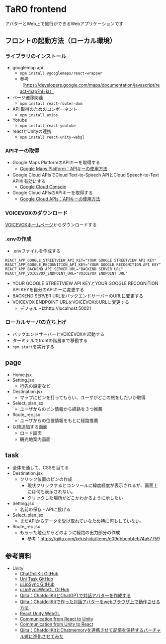# TaRO frontend
アバターとWeb上で旅行ができるWebアプリケーションです

## フロントの起動方法（ローカル環境）

### ライブラリのインストール
+ googlemap api
  + ```npm install @googlemaps/react-wrapper```
  + 参考（https://developers.google.com/maps/documentation/javascript/react-map?hl=ja）
+ ページ遷移関連
  + ```npm install react-router-dom```
+ API 取得のためのコンポーネント
  + ```npm install axios```
+  Yotube
   +  ```npm install react-youtube```
+  reactとUnityの連携
   + ```npm install react-unity-webgl```

### APIキーの取得
+ Google Maps PlatformのAPIキーを取得する
  + [Google Maps Platform：APIキーの使用方法](https://developers.google.com/maps/documentation/javascript/get-api-key?hl=ja)
+ Google Cloud APIsでCloud Text-to-Speech APIとCloud Speech-to-Text APIを有効にする
  + [Google Cloud Console](https://console.cloud.google.com/apis/library?hl=ja)
+ Google Cloud APIsのAPIキーを取得する
  + [Google Cloud APIs：APIキーの使用方法](https://cloud.google.com/docs/authentication/api-keys?hl=ja#:~:text=API%20%E3%82%AD%E3%83%BC%E3%82%92%E4%BD%9C%E6%88%90%E3%81%99%E3%82%8B,-API%20%E3%82%AD%E3%83%BC%E3%82%92&text=Google%20Cloud%20%E3%82%B3%E3%83%B3%E3%82%BD%E3%83%BC%E3%83%AB%E3%81%A7%E3%80%81%5B%E8%AA%8D%E8%A8%BC,%E3%83%9A%E3%83%BC%E3%82%B8%E3%81%AB%E7%A7%BB%E5%8B%95%E3%81%97%E3%81%BE%E3%81%99%E3%80%82&text=%5B%E8%AA%8D%E8%A8%BC%E6%83%85%E5%A0%B1%E3%81%AE%E4%BD%9C%E6%88%90%5D%20%E3%82%92,%E5%88%97%E3%81%8C%E8%A1%A8%E7%A4%BA%E3%81%95%E3%82%8C%E3%81%BE%E3%81%99%E3%80%82 )

### VOICEVOXのダウンロード
[VOICEVOXホームページ](https://voicevox.hiroshiba.jp/)からダウンロードする

### .envの作成
+ .envファイルを作成する
```
REACT_APP_GOOGLE_STREETVIEW_API_KEY="YOUR GOOGLE STREETVIEW API KEY"
REACT_APP_GOOGLE_RECOGNITION_API_KEY="YOUR GOOGLE RECOGNITION API KEY"
REACT_APP_BACKEND_API_SERVER_URL="BACKEND SERVER URL"
REACT_APP_VOICEVOX_ENDPOINT_URL="VOICEVOX ENDPOINT URL"
```
+ YOUR GOOGLE STREETVIEW API KEYとYOUR GOOGLE RECOGNITION API KEYを自分のAPIキーに変更する
+ BACKEND SERVER URLをバックエンドサーバーのURLに変更する
+ VOICEVOX ENDPOINT URLをVOICEVOXのURLに変更する
  + デフォルトはhttp://localhost:50021

### ローカルサーバの立ち上げ
+ バックエンドサーバーとVOICEVOXを起動する
+ ターミナルでfrontの階層まで移動する
+ ```npm start```を実行する


## page 
+ Home.jsx
+ Setting.jsx
  + 行先の設定など
+ Destination.jsx
  + マップにピンを打ってもらい、ユーザがどこの旅をしたいか取得
+ Select_plan.jsx
  + ユーザからのピン情報から経路を３つ推薦
+ Route_rec.jsx
  + ユーザからの位置情報をもとに経路推薦
+ 以降追加する画面
  + ロード画面
  + 観光地案内画面

## task
+ 全体を通して、CSSを当てる
+ Destination.jsx
  + クリック位置のピンの作成
    + 現状クリックするとコンソールに緯度経度が表示されるが、画面上には何も表示されない。
    + クリックした場所がどこかわかるように示したい
+ Setting.jsx
  + 名前の保存・APIに投げる
+ Select_plan.jsx
  + まだAPIからデータを受け取れていなため特に何もしていない。
+ Route_rec.jsx
  + もらった地点からどのように経路の出力部分の作成
    + 参考：https://qiita.com/kekishida/items/c09dbbcbbfeb74a57759

## 参考資料
+ Unity
  + [ChatDollKit GitHub](https://github.com/uezo/ChatdollKit/blob/master/README.ja.md)
  + [Uni Task GitHub](https://github.com/Cysharp/UniTask)
  + [uLipSync GitHub](https://github.com/hecomi/uLipSync)
  + [uLipSyncWebGL GitHub](https://github.com/uezo/uLipSyncWebGL)
  + [Qiita：ChatdollKitとChatGPTで対話アバターを作成する](https://qiita.com/ayakaintheclouds/items/9649745586323edb83e2)
  + [Qiita：ChatdollKitで作った対話アバターをwebブラウザ上で動作させる方法](https://qiita.com/ayakaintheclouds/items/f06cab1e936e6cdecebf)
  + [React Unity WebGL](https://react-unity-webgl.dev/)
  + [Communication from React to Unity](https://react-unity-webgl.dev/docs/api/send-message)
  + [Communication from Unity to React](https://react-unity-webgl.dev/docs/api/event-system)
  + [Qiita：ChatdollKitとChatmemoryを連携させて記憶を保持するバーチャル嫁に進化させてみた](https://qiita.com/hexanitrobenzen/items/df45684f5a9d51d7f367)
